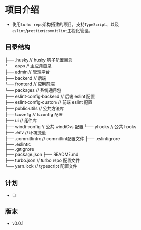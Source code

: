 # 项目介绍

- 使用`turbo repo`架构搭建的项目，支持`TypeScript`、以及`eslint`/`prettier`/`commitlint`工程化管理。

## 目录结构

├── .husky // husky 钩子配置目录  
└── apps // 主应用目录  
    ├── admin // 管理平台  
    ├── backend // 后端  
    └── frontend // 应用前端  
└── packages // 系统通用包  
    ├── eslint-config-backend // 后端 eslint 配置  
    ├── eslint-config-custom // 前端 eslint 配置  
    ├── public-utils // 公共方法库  
    ├── tsconfig // tsconfig 配置  
    ├── ui // 组件库  
    ├── windi-config // 公共 windiCss 配置 
    └── yhooks // 公共 hooks  
├── .env                                // 环境变量  
├── .commitlintrc                       // commitlint配置文件
├── .eslintignore                          
├── .eslintrc                              
├── .gitignore                         
├── package.json
├── README.md                           
├── turbo.json // turbo repo 配置文件  
└── yarn.lock // typescript 配置文件

## 计划

- [ ]

## 版本

- v0.0.1
